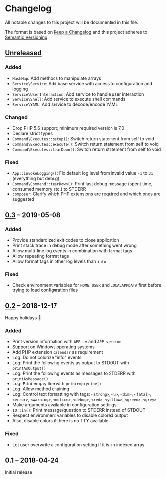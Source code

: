 # Changelog

All notable changes to this project will be documented in this file.

The format is based on [Keep a Changelog](https://keepachangelog.com/en/1.0.0/)
and this project adheres to [Semantic Versioning](https://semver.org/spec/v2.0.0.html).

## [Unreleased]

### Added

-   `HashMap`: Add methods to manipulate arrays
-   `Service\Service`: Add base service with access to configuration and logging
-   `Service\UserInteraction`: Add service to handle user interaction
-   `Service\Shell`: Add service to execute shell commands
-   `Service\YAML`: Add service to decode/encode YAML

### Changed

-   Drop PHP 5.6 support; minimum required version is 7.0
-   Declare strict types
-   `Command\Executes::setup()`: Switch return statement from self to void
-   `Command\Executes::execute()`: Switch return statement from self to void
-   `Command\Executes::tearDown()`: Switch return statement from self to void

### Fixed

-   `App::invokeLogging()`: Fix default log level from invalid value `-1` to `31` (everything but debug)
-   `Command\Command::tearDown()`: Print last debug message (spent time, consumed memory etc.) to STDERR
-   `composer`: Clarify which PHP extensions are required and which ones are suggested

## [0.3] – 2019-05-08

### Added

-   Provide standardized exit codes to close application
-   Print stack trace in debug mode after something went wrong
-   Allow multi-line log events in combination with format tags
-   Allow repeating format tags
-   Allow format tags in other log levels than `info`

### Fixed

-   Check environment variables for `HOME`, `USER` and `LOCALAPPDATA` first before trying to load configuration files

## [0.2] – 2018-12-17

Happy holidays 🎄

### Added

-   Print version information with `APP -v` and `APP version`
-   Support on Windows operating systems
-   Add PHP extension `calendar` as requirement
-   Log: Do not colorize "info" events
-   Log: Print the following events as output to STDOUT with `printAsOutput()`
-   Log: Print the following events as messages to STDERR with `printAsMessage()`
-   Log: Print empty line with `printEmptyLine()`
-   Log: Allow method chaining
-   Log: Control text formatting with tags: `<strong>`, `<u>`, `<dim>`, `<fatal>`, `<error>`, `<warning>`, `<notice>`, `<debug>`, `<red>`, `<yellow>`, `<green>`, `<grey>`
-   Make arguments available in configuration settings
-   `IO::in()`: Print message/question to STDERR instead of STDOUT
-   Respect environment variables to disable colored output
-   Also, disable colors if there is no TTY available

### Fixed

-   Let user overwrite a configuration setting if it is an indexed array

## 0.1 – 2018-04-24

Initial release

[Unreleased]: https://github.com/bheisig/cli/compare/0.3...HEAD
[0.3]: https://github.com/bheisig/cli/compare/0.2...0.3
[0.2]: https://github.com/bheisig/cli/compare/0.1...0.2
